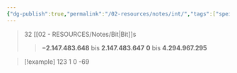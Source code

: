 ```yaml
---
{"dg-publish":true,"permalink":"/02-resources/notes/int/","tags":["speicher","code"],"noteIcon":"","updated":"2025-09-05T10:12:29.997+02:00"}
---
```


>32 [[02 - RESOURCES/Notes/Bit\|Bit]]s
>>**−2.147.483.648** bis **2.147.483.647**
>>**0** bis **4.294.967.295**


>[!example] 
>123
>1
>0
>-69
>